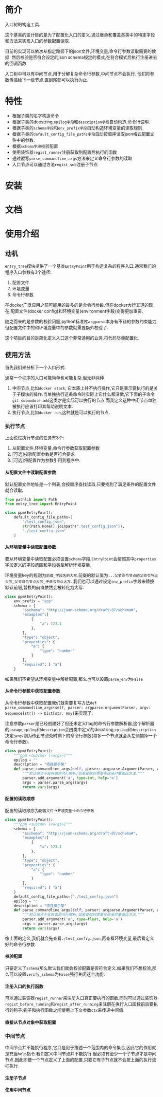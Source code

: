 # 简介

入口树的构造工具.

这个基类的设计目的是为了配置化入口的定义.通过继承和覆盖基类中的特定字段和方法来实现入口的参数配置读取.

目前的实现可以依次从指定路径下的json文件,环境变量,命令行参数读取需要的数据.
然后校验是否符合设定的json schema规定的模式,在符合模式后执行注册进去的回调函数.

入口树中可以有中间节点,用于分解复杂命令行参数,中间节点不会执行.
他们将参数传递给下一级节点,直到尾部可以执行为止.


# 特性

+ 根据子类的名字构造命令
+ 根据子类的docstring,`epilog字段`和`description字段`自动构造,命令行说明.
+ 根据子类的`schema字段`和`env_prefix字段`自动构造环境变量的读取规则.
+ 根据子类的`default_config_file_paths字段`自动按顺序读取json格式配置文件中的参数.
+ 根据`schema字段`校验配置
+ 使用装饰器`regist_runner`注册获取到配置后执行的函数
+ 通过覆写`parse_commandline_args`方法来定义命令行参数的读取
+ 入口节点可以通过方法`regist_sub`注册子节点

# 安装

# 文档

# 使用介绍

## 动机

`entry_tree`模块提供了一个基类`EntryPoint`用于构造复杂的程序入口.通常我们的程序入口参数有3个途径:

1. 配置文件
2. 环境变量
3. 命令行参数

在docker广泛应用之前可能用的最多的是命令行参数.但在docker大行其道的现在,配置文件(docker config)和环境变量(environment字段)变得更加重要.

随之而来的是参数的校验问题,python标准库`argparse`本身有不错的参数约束能力,但配置文件中的和环境变量中的参数就需要额外校验了.

这个项目的目的是简化定义入口这个非常通用的业务,将代码尽量配置化.

## 使用方法

首先我们来分析下一个入口形式.

通常一个程序的入口可能简单也可能复杂,但无非两种

1. 中间节点,比如`docker stack`, 它本质上并不执行操作,它只是表示要执行的是关于子模块的操作.当单独执行这条命令时实际上它什么都没做,它下面的子命令`git submodule add`这类才是实际可以执行的节点.而我定义这种中间节点单独被执行应该打印其帮助说明文本.
2. 执行节点,比如`docker run`,这种就是可以执行的节点.

### 执行节点

上面说过执行节点的任务有3个:

1. 从配置文件,环境变量,命令行参数获取配置参数
2. [可选]校验配置参数是否符合要求
3. [可选]将配置作为参数引用到程序中.

#### 从配置文件中读取配置参数

默认配置文件地址是一个列表,会按顺序查找读取,只要找到了满足条件的配置文件就会读取.

```python
from pathlib import Path
from entry_tree import EntryPoint

class ppm(EntryPoint):
    default_config_file_paths=[
        "/test_config.json",
        str(Path.Home().joinpath(".test_config.json")),
        "./test_config.json"
    ]

```

#### 从环境变量中读取配置参数

要从环境变量中读取配置必须设置`schema`字段,`EntryPoint`会按照其中`properties`字段定义的字段范围和字段类型解析环境变量.

环境变量key的规则为`前缀_字段名的大写`.前缀的默认值为`...父节命令节点的父命令节点大写_父节命令节点大写_子命令节点大写`.
我们也可以通过设定`env_prefix`字段来替换默认前缀,替换的前缀依然会被转化为大写.


```python
class ppm(EntryPoint):
    env_prefix = "app"
    schema = {
        "$schema": "http://json-schema.org/draft-07/schema#",
        "examples":[
            {
                "a": 123.1
            },
        ],
        "type": "object",
        "properties": {
            "a": {
                "type": "number"
            }
        },
        "required": [ "a"]
    }
```

如果我们不希望从环境变量中解析配置,那么也可以设置`parse_env`为`False`

#### 从命令行参数中获取配置参数

从命令行参数中获取配置我们就需要复写方法`def parse_commandline_args(self, parser: argparse.ArgumentParser, argv: Sequence[str]) -> Dict[str, Any]`来实现了.

注意参数`parser`是已经创建好了但还未定义flag的命令行参数解析器,这个解析器的`useage`,`epilog`和`description`会由类中定义的docstring,`epilog`和`description`决定;`argv`则为传到节点处时剩下的命令行参数(每多一个节点就会从左侧摘掉一个命令行参数).

```python
class ppm(EntryPoint):
    """ppm <subcmd> [<args>]"""
    epilog = ""
    description = "项目脚手架"
    def parse_commandline_args(self, parser: argparse.ArgumentParser, argv: Sequence[str]) -> Dict[str, Any]:
        """默认端点不会再做命令行解析,如果要做则需要在继承时覆盖此方法."""
        parser.add_argument('a', type=int, help='a')
        args = parser.parse_args(argv)
        return vars(args)
```

#### 配置的读取顺序

配置的读取顺序为`配置文件`->`环境变量`->`命令行参数`

```python
class ppm(EntryPoint):
    """ppm <subcmd> [<args>]"""
    schema = {
        "$schema": "http://json-schema.org/draft-07/schema#",
        "examples":[
            {
                "a": 123.1
            },
        ],
        "type": "object",
        "properties": {
            "a": {
                "type": "number"
            }
        },
        "required": [ "a"]
    }
    default_config_file_paths=["./test_config.json"]
    epilog = ""
    description = "项目脚手架"
    def parse_commandline_args(self, parser: argparse.ArgumentParser, argv: Sequence[str]) -> Dict[str, Any]:
        """默认端点不会再做命令行解析,如果要做则需要在继承时覆盖此方法."""
        parser.add_argument('a', type=float, help='a')
        args = parser.parse_args(argv)
        return vars(args)
```

像上面的定义,我们就会先查看`./test_config.json`,再查看环境变量,最后看定义好的命令行参数.

#### 校验配置

只要定义了`schema`那么默认我们就会校验配置是否符合定义.如果我们不想校验,那么可以设置`verify_schema`为`False`强行关闭这个功能.

#### 注册入口的执行函数

可以通过装饰器`regist_runner`来注册入口真正要执行的函数.同时可以通过装饰器`regist_before_running`和`regist_after_running`来注册在执行入口函数前后要执行的钩子.钩子和执行函数之间使用上下文参数`ctx`来传递中间值.



#### 直接从节点对象中获取配置

### 中间节点

中间节点并不能执行程序,它只是用于描述一个范围内的命令集合,因此它的作用就是充当`help`指令.我们定义中间节点并不能执行.但必须有至少一个子节点才是中间节点.因此即便一个节点定义了上面的配置,只要它有子节点就不会按上面的执行流程执行.


#### 注册子节点

#### 使用中间节点
